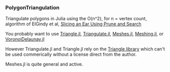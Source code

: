### PolygonTriangulation

Triangulate polygons in Julia using the O(n^2), for n = vertex count, algorithm of ElGindy et al, [Slicing an Ear Using Prune and Search](https://www.sciencedirect.com/science/article/abs/pii/016786559390141Y)

You probably want to use [Triangle.jl](https://github.com/cvdlab/Triangle.jl), [Triangulate.jl](https://github.com/JuliaGeometry/Triangulate.jl), [Meshes.jl](https://github.com/JuliaGeometry/Meshes.jl), [Meshing.jl](https://github.com/JuliaGeometry/Meshing.jl), or [VoronoiDelaunay.jl](https://github.com/JuliaGeometry/VoronoiDelaunay.jl)

However Triangulate.jl and Triangle.jl rely on the [Triangle library](http://www.cs.cmu.edu/~quake/triangle.html) which can't be used commerically without a license direct from the author.

Meshes.jl is quite general and active.
